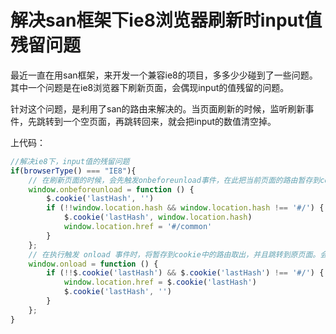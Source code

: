 # 解决san框架下ie8浏览器刷新时input值残留问题

 最近一直在用san框架，来开发一个兼容ie8的项目，多多少少碰到了一些问题。其中一个问题是在ie8浏览器下刷新页面，会偶现input的值残留的问题。

针对这个问题，是利用了san的路由来解决的。当页面刷新的时候，监听刷新事件，先跳转到一个空页面，再跳转回来，就会把input的数值清空掉。

上代码：

```JavaScript
//解决ie8下，input值的残留问题
if(browserType() === "IE8"){ 
    // 在刷新页面的时候，会先触发onbeforeunload事件，在此把当前页面的路由暂存到cookie，然后跳转到一个事先写好的空页面 common。
    window.onbeforeunload = function () {
        $.cookie('lastHash', '')
        if (!!window.location.hash && window.location.hash !== '#/') {
            $.cookie('lastHash', window.location.hash)
            window.location.href = '#/common'
        }
    };
    // 在执行触发 onload 事件时，将暂存到cookie中的路由取出，并且跳转到原页面。会看到input中残留的值清空了。
    window.onload = function () {
        if (!!$.cookie('lastHash') && $.cookie('lastHash') !== '#/') {
            window.location.href = $.cookie('lastHash')
            $.cookie('lastHash', '')
        }
    };
}
```
